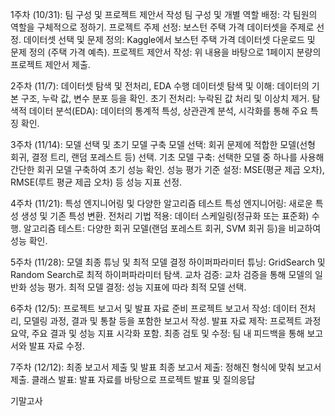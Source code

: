 1주차 (10/31): 팀 구성 및 프로젝트 제안서 작성
팀 구성 및 개별 역할 배정: 각 팀원의 역할을 구체적으로 정하기.
프로젝트 주제 선정: 보스턴 주택 가격 데이터셋을 주제로 선정.
데이터셋 선택 및 문제 정의: Kaggle에서 보스턴 주택 가격 데이터셋 다운로드 및 문제 정의 (주택 가격 예측).
프로젝트 제안서 작성: 위 내용을 바탕으로 1페이지 분량의 프로젝트 제안서 제출.

2주차 (11/7): 데이터셋 탐색 및 전처리, EDA 수행
데이터셋 탐색 및 이해: 데이터의 기본 구조, 누락 값, 변수 분포 등을 확인.
초기 전처리: 누락된 값 처리 및 이상치 제거.
탐색적 데이터 분석(EDA): 데이터의 통계적 특성, 상관관계 분석, 시각화를 통해 주요 특징 확인.

3주차 (11/14): 모델 선택 및 초기 모델 구축
모델 선택: 회귀 문제에 적합한 모델(선형 회귀, 결정 트리, 랜덤 포레스트 등) 선택.
기초 모델 구축: 선택한 모델 중 하나를 사용해 간단한 회귀 모델 구축하여 초기 성능 확인.
성능 평가 기준 설정: MSE(평균 제곱 오차), RMSE(루트 평균 제곱 오차) 등 성능 지표 선정.

4주차 (11/21): 특성 엔지니어링 및 다양한 알고리즘 테스트
특성 엔지니어링: 새로운 특성 생성 및 기존 특성 변환.
전처리 기법 적용: 데이터 스케일링(정규화 또는 표준화) 수행.
알고리즘 테스트: 다양한 회귀 모델(랜덤 포레스트 회귀, SVM 회귀 등)을 비교하여 성능 확인.

5주차 (11/28): 모델 최종 튜닝 및 최적 모델 결정
하이퍼파라미터 튜닝: GridSearch 및 Random Search로 최적 하이퍼파라미터 탐색.
교차 검증: 교차 검증을 통해 모델의 일반화 성능 평가.
최적 모델 결정: 성능 지표에 따라 최적 모델 선택.

6주차 (12/5): 프로젝트 보고서 및 발표 자료 준비
프로젝트 보고서 작성: 데이터 전처리, 모델링 과정, 결과 및 통찰 등을 포함한 보고서 작성.
발표 자료 제작: 프로젝트 과정 요약, 주요 결과 및 성능 지표 시각화 포함.
최종 검토 및 수정: 팀 내 피드백을 통해 보고서와 발표 자료 수정.

7주차 (12/12): 최종 보고서 제출 및 발표
최종 보고서 제출: 정해진 형식에 맞춰 보고서 제출.
클래스 발표: 발표 자료를 바탕으로 프로젝트 발표 및 질의응답

기말고사